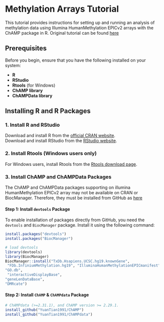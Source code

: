 # Methylation Arrays Tutorial

This tutorial provides instructions for setting up and running an analysis of methylation data using Illumina HumanMethylation EPICv2 arrays with the ChAMP package in R.
Original tutorial can be found [here](https://www.bioconductor.org/packages/release/bioc/vignettes/ChAMP/inst/doc/ChAMP.html)
## Prerequisites

Before you begin, ensure that you have the following installed on your system:

- **R**
- **RStudio**
- **Rtools** (for Windows)
- **ChAMP library**
- **ChAMPData library**

## Installing R and R Packages

### 1. Install R and RStudio

Download and install R from the [official CRAN website](https://cran.r-project.org/).  
Download and install RStudio from the [RStudio website](https://www.rstudio.com/products/rstudio/download/).

### 2. Install Rtools (Windows users only)

For Windows users, install Rtools from the [Rtools download page](https://cran.r-project.org/bin/windows/Rtools/).

### 3. Install ChAMP and ChAMPData Packages

The ChAMP and ChAMPData packages supporting on illumina HumanMethylation EPICv2 array may not be available on CRAN or BiocManager. 
Therefore, they must be installed from GitHub as [here](https://github.com/YuanTian1991/ChAMP-DemoRun/tree/main/EPICv2/illumina_demo_data_iScan)

#### Step 1: Install `devtools` Package

To enable installation of packages directly from GitHub, you need the `devtools` and `BiocManager` package. Install it using the following command:

```r
install.packages("devtools")
install.packages("BiocManager")

# load devtools
library(devtools)
library(BiocManager)
BiocManager::install("TxDb.Hsapiens.UCSC.hg19.knownGene",
 "FDb.InfiniumMethylation.hg19", "IlluminaHumanMethylationEPICmanifest", "IlluminaHumanMethylation450kmanifest",
"GO.db",
 "interactiveDisplayBase",
"geneLenDataBase",
"DMRcate")
```

#### Step 2: Install `ChAMP` & `ChAMPdata` Package
```r
# ChAMPdata (>=2.31.1), and ChAMP version >= 2.29.1. 
install_github("YuanTian1991/ChAMP")
install_github("YuanTian1991/ChAMPdata")
```
